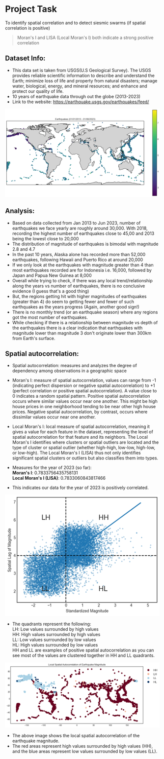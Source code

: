 # Project Task

To identify spatial correlation and to detect siesmic swarms (if spatial correlation is positive)
> Moran's I and LISA (Local Moran's I) both indicate a strong positive correlation


## Dataset Info:

- This data set is taken from USGS(U.S Geological Survey). The USGS provides reliable scientific information to describe and understand the Earth; minimize loss of life and property from natural disasters; manage water, biological, energy, and mineral resources; and enhance and protect our quality of life.
- 10 years of earthquake data through out the globe (2013-2023)
- Link to the website: https://earthquake.usgs.gov/earthquakes/feed/

![Earthquakes between 2013- 2023](https://github.com/parthshah231/earthquake_analysis/blob/master/README/earthquakes_2013_2023.png)



## Analysis:

- Based on data collected from Jan 2013 to Jun 2023, number of earthquakes we face yearly are roughly around 30,000. With 2018, recording the highest number of earthquakes close to 45,00 and 2013 being the lowest close to 20,000
- The distribution of magnitude of earthquakes is bimodal with magnitude 2.8 and 4.7
- In the past 10 years, Alaska alone has recorded more than 52,000 earthquakes, following Hawaii and Puerto Rico at around 20,000
- If we only look at the earthquakes with magnitude greater than 4 than most earthquakes recorded are for Indonesia i.e. 16,000, followed by Japan and Papua New Guinea at 8,000
- Overall while trying to check, if there was any local trend/relationship along the years vs number of earthquakes, there is no conclusive evidence (I guess that's a good thing)
- But, the regions getting hit with higher magnitudes of earthquakes (greater than 4) do seem to getting fewer and fewer of such earthquakes as the years progress (Again, another good sign!)
- There is no monthly trend (or an earthquake season) where any regions got the most number of earthquakes.
- While checking if there is a relationship between magnitude vs depth of the earthquakes there is a clear indication that earthquakes with magnitude lower than magnitude 3 don't originate lower than 300km from Earth's surface.

## Spatial autocorrelation:
- Spatial autocorrelation: measures and analyzes the degree of dependency among observations in a geographic space
- Moran's I: measure of spatial autocorrelation, values can range from -1 (indicating perfect dispersion or negative spatial autocorrelation) to +1 (perfect correlation or positive spatial autocorrelation). A value close to 0 indicates a random spatial pattern. Positive spatial autocorrelation occurs where similar values occur near one another. This might be high house prices in one neighborhood tending to be near other high house prices. Negative spatial autocorrelation, by contrast, occurs where dissimilar values occur near one another.
- Local Moran's I:  local measure of spatial autocorrelation, meaning it gives a value for each feature in the dataset, representing the level of spatial autocorrelation for that feature and its neighbors. The Local Moran's I identifies where clusters or spatial outliers are located and the type of cluster or spatial outlier (whether high-high, low-low, high-low, or low-high). The Local Moran's I (LISA) thus not only identifies significant spatial clusters or outliers but also classifies them into types.

- Measures for the year of 2023 (so far):   \
**Moran's I**: 0.7833756435758131           \
**Local Moran's I (LISA)**: 0.7833060843817466

- This indicates our data for the year of 2023 is positively correlated.

![Lisa quadrants](https://github.com/parthshah231/earthquake_analysis/blob/master/README/lisa_quadrants.png)

- The quadrants represent the following:    \
LH: Low values surrounded by high values    \
HH: High values surrounded by high values   \
LL: Low values surrounded by low values     \
HL: High values surrounded by low values    \
HH and LL are examples of positive spatial autocorrelation as you can see most of the values are clustered together in HH and LL quadrants.

![spatial autocorrelation](https://github.com/parthshah231/earthquake_analysis/blob/master/README/spatial_autocorrelation.png)

- The above image shows the local spatial autocorrelation of the earthquake magnitude.
- The red areas represent high values surrounded by high values (HH), and the blue areas represent low values surrounded by low values (LL).